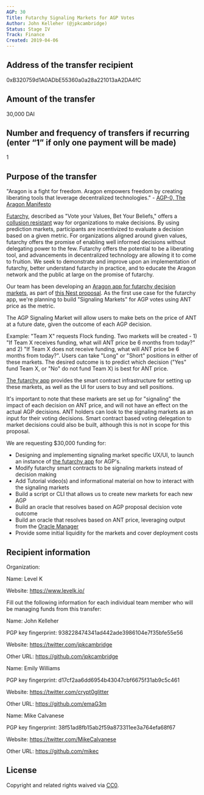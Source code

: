 ```yaml
---
AGP: 30
Title: Futarchy Signaling Markets for AGP Votes
Author: John Kelleher (@jpkcambridge)
Status: Stage IV
Track: Finance
Created: 2019-04-06
---
```


## Address of the transfer recipient

0xB320759d1A0ADbE55360a0a28a221013aA2DA4fC

## Amount of the transfer

30,000 DAI

## Number and frequency of transfers if recurring (enter “1” if only one payment will be made)

1

## Purpose of the transfer

"Aragon is a fight for freedom.  Aragon empowers freedom by creating liberating tools that leverage decentralized technologies." - [AGP-0, The Aragon Manifesto](https://github.com/aragon/AGPs/blob/master/AGPs/AGP-0.md)

[Futarchy](http://mason.gmu.edu/~rhanson/futarchy.html), described as "Vote your Values, Bet Your Beliefs," offers a [collusion resistant](https://www.vitalik.ca/general/2019/04/03/collusion.html) way for organizations to make decisions. By using prediction markets, participants are incentivized to evaluate a decision based on a given metric.  For organizations aligned around given values, futarchy offers the promise of enabling well informed decisions without delegating power to the few.  Futarchy offers the potential to be a liberating tool, and advancements in decentralized technology are allowing it to come to fruition.  We seek to demonstrate and improve upon an implementation of futarchy, better understand futarchy in practice, and to educate the Aragon network and the public at large on the promise of futarchy.

Our team has been developing an [Aragon app for futarchy decision markets](https://github.com/levelkdev/futarchy-app), as part of [this Nest proposal](https://github.com/aragon/nest/issues/93). As the first use case for the futarchy app, we're planning to build "Signaling Markets" for AGP votes using ANT price as the metric.

The AGP Signaling Market will allow users to make bets on the price of ANT at a future date, given the outcome of each AGP decision.

Example: "Team X" requests Flock funding. Two markets will be created - 1) "If Team X receives funding, what will ANT price be 6 months from today?" and 2) "If Team X does not receive funding, what will ANT price be 6 months from today?". Users can take "Long" or "Short" positions in either of these markets. The desired outcome is to predict which decision ("Yes" fund Team X, or "No" do not fund Team X) is best for ANT price.

[The futarchy app](https://github.com/levelkdev/futarchy-app) provides the smart contract infrastructure for setting up these markets, as well as the UI for users to buy and sell positions.

It's important to note that these markets are set up for "signaling" the impact of each decision on ANT price, and will not have an effect on the actual AGP decisions. ANT holders can look to the signaling markets as an input for their voting decisions. Smart contract based voting delegation to market decisions could also be built, although this is not in scope for this proposal.

We are requesting $30,000 funding for:

* Designing and implementing signaling market specific UX/UI, to launch an instance of [the futarchy app](https://github.com/levelkdev/futarchy-app) for AGP's.
* Modify futarchy smart contracts to be signaling markets instead of decision making
* Add Tutorial video(s) and informational material on how to interact with the signaling markets
* Build a script or CLI that allows us to create new markets for each new AGP
* Build an oracle that resolves based on AGP proposal decision vote outcome
* Build an oracle that resolves based on ANT price, leveraging output from the [Oracle Manager](https://github.com/aragon/nest/issues/138)
* Provide some initial liquidity for the markets and cover deployment costs


## Recipient information

Organization:

Name: Level K

Website: https://www.levelk.io/

Fill out the following information for each individual team member who will be managing funds from this transfer:

Name: John Kelleher

PGP key fingerprint: 938228474341ad442ade3986104e7f35bfe55e56

Website:  https://twitter.com/jpkcambridge

Other URL:  https://github.com/jpkcambridge

Name: Emily Williams

PGP key fingerprint: d17cf2aa6dd6954b43047cbf6675f31ab9c5c461

Website: https://twitter.com/crypt0glitter

Other URL: https://github.com/emaG3m

Name: Mike Calvanese

PGP key fingerprint: 38f51ad8fb15ab2f59a873311ee3a764efa68f67

Website: https://twitter.com/MikeCalvanese

Other URL: https://github.com/mikec

## License
Copyright and related rights waived via [CC0](https://creativecommons.org/publicdomain/zero/1.0/).

